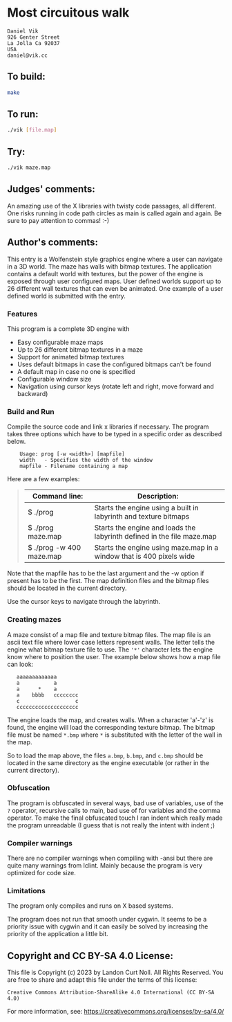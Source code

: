 # Most circuitous walk

    Daniel Vik
    926 Genter Street
    La Jolla Ca 92037
    USA
    daniel@vik.cc

## To build:

```sh
make
```

## To run:

```sh
./vik [file.map]
```

## Try:

```sh
./vik maze.map
```

## Judges' comments:

An amazing use of the X libraries with twisty code passages,
all different.  One risks running in code path circles as main is
called again and again. Be sure to pay attention to commas!  :-)

## Author's comments:

This entry is a Wolfenstein style graphics engine where a user can navigate in
a 3D world. The maze has walls with bitmap textures. The application contains
a default world with textures, but the power of the engine is exposed through
user configured maps. User defined worlds support up to 26 different wall
textures that can even be animated. One example of a user defined world is
submitted with the entry.

### Features

This program is a complete 3D engine with

  * Easy configurable maze maps
  * Up to 26 different bitmap textures in a maze
  * Support for animated bitmap textures
  * Uses default bitmaps in case the configured bitmaps can't be found
  * A default map in case no one is specified
  * Configurable window size
  * Navigation using cursor keys (rotate left and right, move forward and
backward)

### Build and Run

Compile the source code and link x libraries if necessary. The program takes
three options which have to be typed in a specific order as described below.

        Usage: prog [-w <width>] [mapfile]
        width   - Specifies the width of the window
        mapfile - Filename containing a map

Here are a few examples:

> | Command line:            | Description:           |
> | ------------------------ | ---------------------- |
> | $ ./prog                 | Starts the engine using a built in labyrinth and texture bitmaps |
> | $ ./prog maze.map        | Starts the engine and loads the labyrinth defined in the file maze.map |
> | $ ./prog -w 400 maze.map | Starts the engine using maze.map in a window that is 400 pixels wide |

Note that the mapfile has to be the last argument and the -w option if present
has to be the first. The map definition files and the bitmap files should be
located in the current directory.

Use the cursor keys to navigate through the labyrinth.

### Creating mazes

A maze consist of a map file and texture bitmap files. The map file is an
ascii text file where lower case letters represent walls. The letter tells the
engine what bitmap texture file to use. The `'*'` character lets the engine know
where to position the user. The example below shows how a map file can look:

       aaaaaaaaaaaaa
       a           a
       a      *    a
       a    bbbb   cccccccc
       c                  c
       cccccccccccccccccccc

The engine loads the map, and creates walls. When a character 'a'-'z' is found,
the engine will load the corresponding texture bitmap. The bitmap file must be
named `*.bmp` where `*` is substituted with the letter of the wall in the map.

So to load the map above, the files `a.bmp`, `b.bmp`, and `c.bmp` should be
located in the same directory as the engine executable (or rather in the
current directory).

### Obfuscation

The program is obfuscated in several ways, bad use of variables, use of the `?`
operator, recursive calls to main, bad use of for variables and the comma
operator. To make the final obfuscated touch I ran indent which really made
the program unreadable (I guess that is not really the intent with indent ;)

### Compiler warnings

There are no compiler warnings when compiling with -ansi but there are quite
many warnings from lclint. Mainly because the program is very optimized for
code size.

### Limitations

The program only compiles and runs on X based systems.

The program does not run that smooth under cygwin. It seems to be a priority
issue with cygwin and it can easily be solved by increasing the priority of
the application a little bit.

## Copyright and CC BY-SA 4.0 License:

This file is Copyright (c) 2023 by Landon Curt Noll.  All Rights Reserved.
You are free to share and adapt this file under the terms of this license:

    Creative Commons Attribution-ShareAlike 4.0 International (CC BY-SA 4.0)

For more information, see: https://creativecommons.org/licenses/by-sa/4.0/
